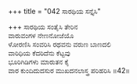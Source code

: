 +++
title = "042 ಸಾರಥಿಯ ಸನ್ತೈಸಿ"

+++
ಸಾರಥಿಯ ಸಂತೈಸಿ ತೇರಿನ  
ವಾರುವಂಗಳ ನೇಣನೋಜೆಯೊ  
ಳೋರಣಿಸಿ ಸಂವರಿಸಿ ರಥವನು ವರುಣ ಬಾಣದಲಿ   
ವಾರಿಧಿಯ ಕೆದರಿದೆನು ಕೆಟ್ಟವು  
ಭೂರಿಗಿಡಿಗಳು ಮಾರುತನ ಕೈ  
ವಾರ ಕುಂದಿದುದಸುರ ಮುಖದನಲಾಸ್ತ್ರ ಪರಿಹರಿಸಿ     ॥42॥